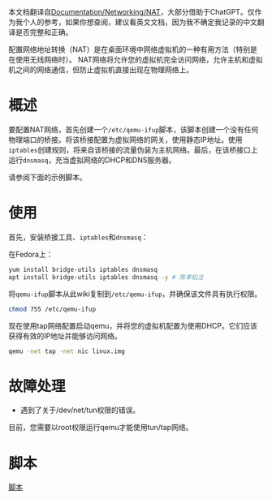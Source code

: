 本文档翻译自[Documentation/Networking/NAT](https://wiki.qemu.org/Documentation/Networking/NAT)，大部分借助于ChatGPT。仅作为我个人的参考，如果你想查阅，建议看英文文档，因为我不确定我记录的中文翻译是否完整和正确。

配置网络地址转换（NAT）是在桌面环境中网络虚拟机的一种有用方法（特别是在使用无线网络时）。 NAT网络将允许您的虚拟机完全访问网络，允许主机和虚拟机之间的网络通信，但防止虚拟机直接出现在物理网络上。

# 概述

要配置NAT网络，首先创建一个`/etc/qemu-ifup`脚本，该脚本创建一个没有任何物理端口的桥接。将该桥接配置为虚拟网络的网关，使用静态IP地址。使用`iptables`创建规则，将来自该桥接的流量伪装为主机网络。最后，在该桥接口上运行`dnsmasq`，充当虚拟网络的DHCP和DNS服务器。

请参阅下面的示例脚本。

# 使用

首先，安装桥接工具、`iptables`和`dnsmasq`：

在Fedora上：
```sh
yum install bridge-utils iptables dnsmasq
apt install bridge-utils iptables dnsmasq -y # 陈孝松注
```

将`qemu-ifup`脚本从此wiki复制到`/etc/qemu-ifup`，并确保该文件具有执行权限。
```sh
chmod 755 /etc/qemu-ifup
```

现在使用tap网络配置启动qemu，并将您的虚拟机配置为使用DHCP。它们应该获得有效的IP地址并能够访问网络。
```sh
qemu -net tap -net nic linux.img
```

# 故障处理

- 遇到了关于/dev/net/tun权限的错误。

目前，您需要以root权限运行qemu才能使用tun/tap网络。

# 脚本

[脚本](https://wiki.qemu.org/Documentation/Networking/NAT#Script)